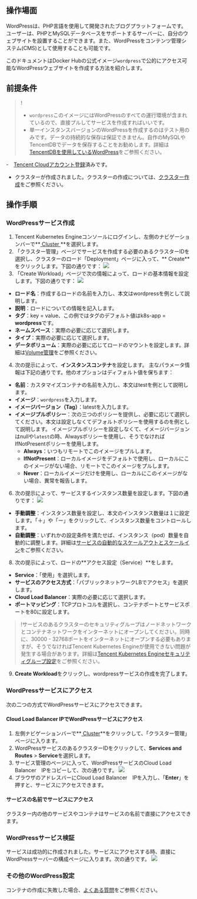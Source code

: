 ## 操作場面
WordPressは、PHP言語を使用して開発されたブログプラットフォームです。ユーザーは、PHPとMySQLデータベースをサポートするサーバーに、自分のウェブサイトを設置することができます。また、WordPressをコンテンツ管理システム(CMS)として使用することも可能です。

このドキュメントはDocker Hubの公式イメージ`wordpress`で公的にアクセス可能なWordPressウェブサイトを作成する方法を紹介します。


##  前提条件
>!
>- `wordpress`このイメージにはWordPressのすべての運行環境が含まれているので、直接プルしてサービスを作成すればいいです。
>- 単一インスタンスバージョンのWordPressを作成するのはテスト用のみです。データの持続的な保存は保証できません。自作のMySQLやTencentDBでデータを保存することをお勧めします。詳細は[TencentDBを使用しているWordPress](/doc/product/457/7447)をご参照ください。 
>
-　[Tencent Cloudアカウント登録](https://intl.cloud.tencent.com/register)済みです。
- クラスターが作成されました。クラスターの作成については、[クラスター作成](https://intl.cloud.tencent.com/document/product/457/30637)をご参照ください。

## 操作手順
### WordPressサービス作成
1. Tencent Kubernetes Engineコンソールにログインし、左側のナビゲーションバーで**[ Cluster ](https://console.cloud.tencent.com/tke2/cluster)**を選択します。
2. 「クラスター管理」ページでサービスを作成する必要のあるクラスターIDを選択し、クラスターのロード「Deployment」ページに入って、** Create**をクリックします。下図の通りです：
![](https://main.qcloudimg.com/raw/1e32ac2e0e8d99315305f1b55034d691.png)
3. 「Create Workload」ページで次の情報によって、ロードの基本情報を設定します。下図の通りです：
![](https://main.qcloudimg.com/raw/a1c6b34a108a7a24d3f22e7048dec3ef.png)
 - **ロード名**：作成するロードの名前を入力し、本文はwordpressを例として説明します。
 - **説明**：ロードについての情報を記入します。
 - **タグ**：key = value、この例ではタグのデフォルト値はk8s-app = **wordpress**です。
 - **ネームスペース**：実際の必要に応じて選択します。
 - **タイプ**：実際の必要に応じて選択します。
 - **データボリューム**：実際の必要に応じてロードのマウントを設定します。詳細は[Volume管理](https://intl.cloud.tencent.com/document/product/457/30678)をご参照ください。
4. 次の提示によって、**インスタンスコンテナ**を設定します。
主なパラメータ情報は下記の通りです。他のオプションはディフォルト値を保ちます：
 - **名前**：カスタマイズコンテナの名前を入力し、本文はtestを例として説明します。
 - **イメージ**：`wordpress`を入力します。
 - **イメージバージョン（Tag）**：latestを入力します。
 - **イメージプルポリシー**：次の三つのポリシーを提供し、必要に応じて選択してください。本文は設定しなくてデフォルトポリシーを使用するのを例として説明します。
   イメージプルポリシーを設定しなくて、イメージバージョンはnullや`latest`の時、Alwaysポリシーを使用し、そうでなければIfNotPresentポリシーを使用します。
    - **Always**：いつもリモートでこのイメージをプルします。
    - **IfNotPresent**：ローカルイメージをデフォルトで使用し、ローカルにこのイメージがない場合、リモートでこのイメージをプルします。
    - **Never**：ローカルイメージだけを使用し、ローカルにこのイメージがない場合、異常を報告します。
6. 次の提示によって、サービスするインスタンス数量を設定します。下図の通りです：
![](https://main.qcloudimg.com/raw/649c9a62a29a77d09451e6d0dc487d58.png)
 - **手動調整**：インスタンス数量を設定し、本文のインスタンス数量は１に設定します。「＋」や「ー」をクリックして、インスタンス数量をコントロールします。
 - **自動調整**：いずれかの設定条件を満たせば、インスタンス（pod）数量を自動的に調整します。詳細は[サービスの自動的なスケールアウトとスケールイン](https://intl.cloud.tencent.com/document/product/457/32424)をご参照ください。
8. 次の提示によって、ロードの**アクセス設定（Service）**をします。
 - **Service**：「使用」を選択します。
 - **サービスのアクセス方式**：「パブリックネットワークLBでアクセス」を選択します。
 - **Cloud Load Balancer**：実際の必要に応じて選択します。
 - **ポートマッピング**：TCPプロトコルを選択し、コンテナポートとサービスポートを80に設定します。
>!サービスのあるクラスターのセキュリティグループはノードネットワークとコンテナネットワークをインターネットにオープンしてください。同時に、30000 - 32768ポートをインターネットにオープンする必要もありますが、そうでなければTencent Kubernetes Engineが使用できない問題が発生する場合があります。詳細は[Tencent Kubernetes Engineセキュリティグループ設定](https://intl.cloud.tencent.com/document/product/457/9084)をご参照ください。
9. **Create Workload**をクリックし、wordpressサービスの作成を完了します。


###  WordPressサービスにアクセス

次の二つの方式でWordPressサービスにアクセスできます。

#### Cloud Load Balancer IPでWordPressサービスにアクセス
1. 左側ナビゲーションバーで**[ Cluster](https://console.cloud.tencent.com/tke2/cluster)**をクリックして、「クラスター管理」ページに入ります。
2. WordPressサービスのあるクラスターIDをクリックして、**Services and Routes** > **Service**を選択します。
3. サービス管理のページに入って、WordPressサービスのCloud Load Balancer　IPをコピーして、次の通りです。
![](https://main.qcloudimg.com/raw/8a8ea1dc181ab31660313ed0883bc980.png)
4. ブラウザのアドレスバーにCloud Load Balancer　IPを入力し、「**Enter**」を押すと、サービスにアクセスできます。

#### サービスの名前でサービスにアクセス
クラスター内の他のサービスやコンテナはサービスの名前で直接にアクセスできます。

### WordPressサービス検証
サービスは成功的に作成されました。サービスにアクセスする時、直接にWordPressサーバーの構成ページに入ります。次の通りです。
![](https://main.qcloudimg.com/raw/4ccbffc42a7f9381e2595175ea32be65.png)

### その他のWordPress設定
コンテナの作成に失敗した場合、[よくある質問](https://intl.cloud.tencent.com/document/product/457/8187)をご参照ください。

